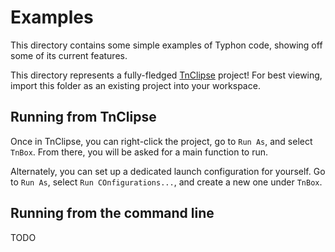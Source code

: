 # Examples

This directory contains some simple examples of Typhon code, showing off some of its current features.

This directory represents a fully-fledged [TnClipse](https://github.com/TyphonLang/TnClipse) project! For best viewing, import this folder as an existing project into your workspace.

## Running from TnClipse

Once in TnClipse, you can right-click the project, go to `Run As`, and select `TnBox`. From there, you will be asked for a main function to run.

Alternately, you can set up a dedicated launch configuration for yourself. Go to `Run As`, select `Run COnfigurations...`, and create a new one under `TnBox`.

## Running from the command line

TODO
